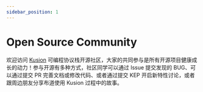 ```yaml
---
sidebar_position: 1
---
```


# Open Source Community

欢迎访问 [Kusion](/docs/user_docs/intro/kusion-intro) 可编程协议栈开源社区，大家的共同参与是所有开源项目健康成长的动力！参与开源有多种方式，社区同学可以通过 Issue 提交发现的 BUG、可以通过提交 PR 完善文档或修改代码、或者通过提交 KEP 开启新特性讨论，或者跟周边朋友分享布道使用 Kusion 过程中的故事。

